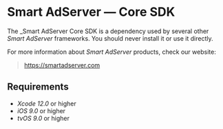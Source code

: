 # Smart AdServer — Core SDK

The _Smart AdServer Core SDK is a dependency used by several other _Smart AdServer_ frameworks. You should never install it or use it directly.

For more information about _Smart AdServer_ products, check our website:

> https://smartadserver.com

## Requirements

* _Xcode 12.0_ or higher
* _iOS 9.0_ or higher
* _tvOS 9.0_ or higher
